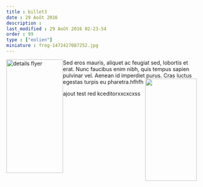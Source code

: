 ```yaml
---
title : billet3
date : 29 Août 2016
description : 
last_modified : 29 Août 2016 02-23-54
order : 99
type : ["eolien"]
miniature : frog-1472427087252.jpg
---
```

<p><img alt="details flyer" height="301" src="https://drive.google.com/uc?export=view&amp;id=0B8fHSjalmbNEaWlSWHluOWc4ekE" style="float:left" width="150" />Sed eros mauris, aliquet ac feugiat sed, lobortis et erat. Nunc faucibus enim nibh, quis tempus sapien pulvinar vel. Aenean id imperdiet purus. Cras luctus egestas turpis eu pharetra.hfhfh<img alt="" height="271" src="https://drive.google.com/uc?export=view&amp;id=0B8fHSjalmbNEaWlSWHluOWc4ekE" style="float:right" width="136" /></p>

<p>ajout test red kceditorxxcxcxss</p>
